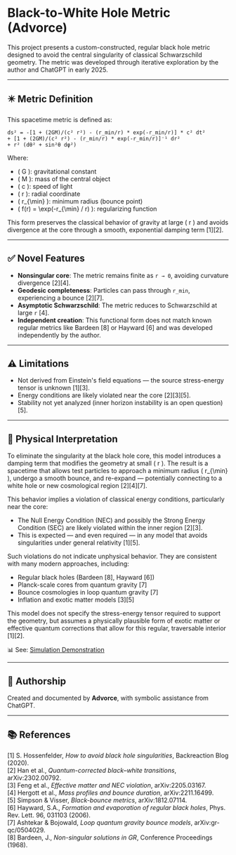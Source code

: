 # Black-to-White Hole Metric (Advorce)

This project presents a custom-constructed, regular black hole metric designed to avoid the central singularity of classical Schwarzschild geometry. The metric was developed through iterative exploration by the author and ChatGPT in early 2025.

---

## ✴️ Metric Definition

This spacetime metric is defined as:

```
ds² = -[1 + (2GM)/(c² r²) - (r_min/r) * exp(-r_min/r)] * c² dt²
+ [1 + (2GM)/(c² r²) - (r_min/r) * exp(-r_min/r)]⁻¹ dr²
+ r² (dθ² + sin²θ dφ²)
```

Where:
- \( G \): gravitational constant  
- \( M \): mass of the central object  
- \( c \): speed of light  
- \( r \): radial coordinate  
- \( r_{\min} \): minimum radius (bounce point)  
- \( f(r) = \exp(-r_{\min} / r) \): regularizing function

This form preserves the classical behavior of gravity at large \( r \) and avoids divergence at the core through a smooth, exponential damping term [1][2].

---

## ✅ Novel Features

- **Nonsingular core**: The metric remains finite as `r → 0`, avoiding curvature divergence [2][4].
- **Geodesic completeness**: Particles can pass through `r_min`, experiencing a bounce [2][7].
- **Asymptotic Schwarzschild**: The metric reduces to Schwarzschild at large `r` [4].
- **Independent creation**: This functional form does not match known regular metrics like Bardeen [8] or Hayward [6] and was developed independently by the author.

---

## ⚠️ Limitations

- Not derived from Einstein's field equations — the source stress-energy tensor is unknown [1][3].
- Energy conditions are likely violated near the core [2][3][5].
- Stability not yet analyzed (inner horizon instability is an open question) [5].

---

## 🌌 Physical Interpretation

To eliminate the singularity at the black hole core, this model introduces a damping term that modifies the geometry at small \( r \). The result is a spacetime that allows test particles to approach a minimum radius \( r_{\min} \), undergo a smooth bounce, and re-expand — potentially connecting to a white hole or new cosmological region [2][4][7].

This behavior implies a violation of classical energy conditions, particularly near the core:
- The Null Energy Condition (NEC) and possibly the Strong Energy Condition (SEC) are likely violated within the inner region [2][3].
- This is expected — and even required — in any model that avoids singularities under general relativity [1][5].

Such violations do not indicate unphysical behavior. They are consistent with many modern approaches, including:
- Regular black holes (Bardeen [8], Hayward [6])
- Planck-scale cores from quantum gravity [7]
- Bounce cosmologies in loop quantum gravity [7]
- Inflation and exotic matter models [3][5]

This model does not specify the stress-energy tensor required to support the geometry, but assumes a physically plausible form of exotic matter or effective quantum corrections that allow for this regular, traversable interior [1][2].

📊 See: [Simulation Demonstration](docs/demonstration.md)

---

## 🧠 Authorship

Created and documented by **Advorce**, with symbolic assistance from ChatGPT.

---

## 📚 References

[1] S. Hossenfelder, *How to avoid black hole singularities*, Backreaction Blog (2020).  
[2] Han et al., *Quantum-corrected black–white transitions*, arXiv:2302.00792.  
[3] Feng et al., *Effective matter and NEC violation*, arXiv:2205.03167.  
[4] Hergott et al., *Mass profiles and bounce duration*, arXiv:2211.16499.  
[5] Simpson & Visser, *Black-bounce metrics*, arXiv:1812.07114.  
[6] Hayward, S.A., *Formation and evaporation of regular black holes*, Phys. Rev. Lett. 96, 031103 (2006).  
[7] Ashtekar & Bojowald, *Loop quantum gravity bounce models*, arXiv:gr-qc/0504029.  
[8] Bardeen, J., *Non-singular solutions in GR*, Conference Proceedings (1968).
